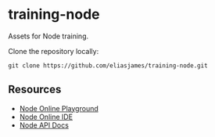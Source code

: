 # training-node
Assets for Node training.

Clone the repository locally:
```
git clone https://github.com/eliasjames/training-node.git
```
## Resources
- [Node Online Playground](https://repl.it/languages/nodejs)
- [Node Online IDE](https://c9.io/)
- [Node API Docs](https://nodejs.org/api/)